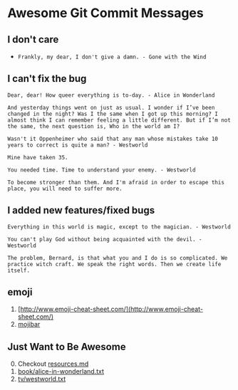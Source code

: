 # Awesome Git Commit Messages


## I don't care

* `Frankly, my dear, I don't give a damn. - Gone with the Wind`

## I can't fix the bug

```
Dear, dear! How queer everything is to-day. - Alice in Wonderland
  
And yesterday things went on just as usual. I wonder if I’ve been changed in the night? Was I the same when I got up this morning? I almost think I can remember feeling a little different. But if I’m not the same, the next question is, Who in the world am I?
```

```
Wasn't it Oppenheimer who said that any man whose mistakes take 10 years to correct is quite a man? - Westworld 
  
Mine have taken 35.
```

```
You needed time. Time to understand your enemy. - Westworld 
  
To become stronger than them. And I'm afraid in order to escape this place, you will need to suffer more. 
```

## I added new features/fixed bugs

`Everything in this world is magic, except to the magician. - Westworld`

```
You can't play God without being acquainted with the devil. - Westworld 
  
The problem, Bernard, is that what you and I do is so complicated. We practice witch craft. We speak the right words. Then we create life itself.
```


## emoji

1. [http://www.emoji-cheat-sheet.com/](http://www.emoji-cheat-sheet.com/)
2. [mojibar](https://github.com/muan/mojibar)

## Just Want to Be Awesome

0. Checkout [resources.md](resources.md)
1. [book/alice-in-wonderland.txt](book/alice-in-wonderland.txt)
2. [tv/westworld.txt](tv/westworld.txt)

